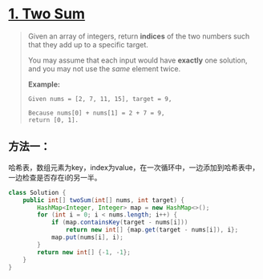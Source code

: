 # [1. Two Sum][1]

> Given an array of integers, return **indices** of the two numbers such that they add up to a specific target.
>
> You may assume that each input would have **exactly** one solution, and you may not use the *same* element twice.
>
> **Example:**
>
> ```
> Given nums = [2, 7, 11, 15], target = 9,
> 
> Because nums[0] + nums[1] = 2 + 7 = 9,
> return [0, 1].
> ```



## 方法一：

哈希表，数组元素为key，index为value，在一次循环中，一边添加到哈希表中，一边检查是否存在i的另一半。

```java
class Solution {
    public int[] twoSum(int[] nums, int target) {
        HashMap<Integer, Integer> map = new HashMap<>();
        for (int i = 0; i < nums.length; i++) {
            if (map.containsKey(target - nums[i]))
                return new int[] {map.get(target - nums[i]), i};
            map.put(nums[i], i);
        }
        return new int[] {-1, -1};
    }
}
```







[1]: https://leetcode.com/problems/two-sum/